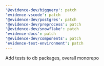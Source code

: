 ```yaml
---
'@evidence-dev/bigquery': patch
'evidence-vscode': patch
'@evidence-dev/postgres': patch
'@evidence-dev/preprocess': patch
'@evidence-dev/snowflake': patch
'evidence-docs': patch
'@evidence-dev/components': patch
'evidence-test-environment': patch
---
```


Add tests to db packages, overall monorepo
